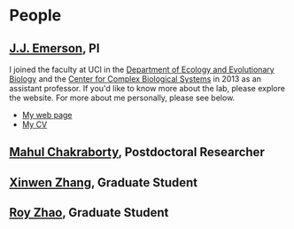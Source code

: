 # People

## [J.J. Emerson](Emerson.md), PI
I joined the faculty at UCI in the [Department of Ecology and Evolutionary Biology](http://ecoevo.bio.uci.edu/) and the [Center for Complex Biological Systems](http://ccbs.uci.edu/) in 2013 as an assistant professor. If you'd like to know more about the lab, please explore the website. For more about me personally, please see below.

* [My web page](Emerson.md)
* [My CV](documents/J.J.EmersonCV.pdf) 

## [Mahul Chakraborty](Chakraborty.md), Postdoctoral Researcher

## [Xinwen Zhang](Zhang.md), Graduate Student

## [Roy Zhao](Zhao.md), Graduate Student
